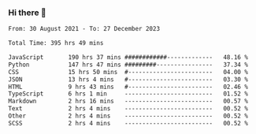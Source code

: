 ### Hi there 👋

<!--
**dominoto/dominoto** is a ✨ _special_ ✨ repository because its `README.md` (this file) appears on your GitHub profile.

Here are some ideas to get you started:

- 🔭 I’m currently working on ...
- 🌱 I’m currently learning ...
- 👯 I’m looking to collaborate on ...
- 🤔 I’m looking for help with ...
- 💬 Ask me about ...
- 📫 How to reach me: ...
- 😄 Pronouns: ...
- ⚡ Fun fact: ...
-->
<!--START_SECTION:waka-->

```txt
From: 30 August 2021 - To: 27 December 2023

Total Time: 395 hrs 49 mins

JavaScript       190 hrs 37 mins ############-------------   48.16 %
Python           147 hrs 47 mins #########----------------   37.34 %
CSS              15 hrs 50 mins  #------------------------   04.00 %
JSON             13 hrs 4 mins   #------------------------   03.30 %
HTML             9 hrs 43 mins   #------------------------   02.46 %
TypeScript       6 hrs 1 min     -------------------------   01.52 %
Markdown         2 hrs 16 mins   -------------------------   00.57 %
Text             2 hrs 4 mins    -------------------------   00.52 %
Other            2 hrs 4 mins    -------------------------   00.52 %
SCSS             2 hrs 4 mins    -------------------------   00.52 %
```

<!--END_SECTION:waka-->
